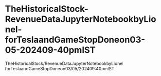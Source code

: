 # TheHistoricalStock-RevenueDataJupyterNotebookbyLionel-forTeslaandGameStopDoneon03-05-202409-40pmIST
TheHistoricalStock/RevenueDataJupyterNotebookbyLionel forTeslaandGameStopDoneon03/05/202409:40pmIST
